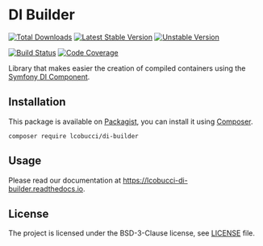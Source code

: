 # DI Builder

[![Total Downloads]](https://packagist.org/packages/lcobucci/di-builder)
[![Latest Stable Version]](https://packagist.org/packages/lcobucci/di-builder)
[![Unstable Version]](https://packagist.org/packages/lcobucci/di-builder)

[![Build Status]](https://github.com/lcobucci/di-builder/actions?query=workflow%3A%22PHPUnit%20Tests%22+branch%3A6.1.x)
[![Code Coverage]](https://codecov.io/gh/lcobucci/di-builder)

Library that makes easier the creation of compiled containers using the [Symfony DI Component].

## Installation

This package is available on [Packagist], you can install it using [Composer].

```shell
composer require lcobucci/di-builder
```

## Usage

Please read our documentation at <https://lcobucci-di-builder.readthedocs.io>.

## License

The project is licensed under the BSD-3-Clause license, see [LICENSE] file.

[Total Downloads]: https://img.shields.io/packagist/dt/lcobucci/di-builder.svg?style=flat-square
[Latest Stable Version]: https://img.shields.io/packagist/v/lcobucci/di-builder.svg?style=flat-square
[Unstable Version]: https://img.shields.io/packagist/vpre/lcobucci/di-builder.svg?style=flat-square
[Build Status]: https://img.shields.io/github/workflow/status/lcobucci/di-builder/PHPUnit%20tests/6.1.x?style=flat-square
[Code Coverage]: https://codecov.io/gh/lcobucci/di-builder/branch/6.1.x/graph/badge.svg
[Symfony DI Component]: http://symfony.com/doc/current/components/dependency_injection/introduction.html
[Packagist]: http://packagist.org/packages/lcobucci/di-builder
[Composer]: http://getcomposer.org
[LICENSE]: LICENSE
